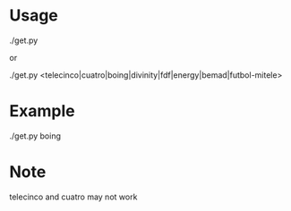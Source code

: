 # Usage

./get.py

or

./get.py <telecinco|cuatro|boing|divinity|fdf|energy|bemad|futbol-mitele>

# Example

./get.py boing

# Note

telecinco and cuatro may not work
